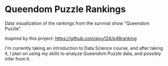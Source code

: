 # Queendom Puzzle Rankings
Data visualization of the rankings from the survival show "Queendom Puzzle".

Inspired by this project: https://github.com/ajyu124/p48ranking

I'm currently taking an introduction to Data Science course, and after taking it, I plan on using my skills to analyze Queendom Puzzle data, and possibly infer from it.
